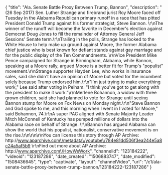 {
    "title": "Ala. Senate Battle Proxy Between Trump, Bannon",
    "description": "(26 Sep 2017) Sen. Luther Strange and firebrand jurist Roy Moore faced off Tuesday in the Alabama Republican primary runoff in a race that has pitted President Donald Trump against his former strategist, Steve Bannon. \r\nThe winner of the runoff will become the favorite in December's election against Democrat Doug Jones to fill the remainder of Attorney General Jeff Sessions' Senate term.\r\nTrailing in the polls, Strange has looked to the White House to help make up ground against Moore, the former Alabama chief justice who is best known for defiant stands against gay marriage and for the public display of the Ten Commandments. \r\nVice President Mike Pence campaigned for Strange in Birmingham, Alabama, while Bannon, speaking at a Moore rally, argued Moore is a better fit for Trump's \"populist\" movement.\r\nStrange supporter Hayden Lee, who works in insurance sales, said she didn't have an opinion of Moore but voted for the incumbent solely because Trump endorsed him.\r\n\"I'm just trying to make everything work,\" Lee said after voting in Pelham. \"I think you've got to get along with the president to make it work.\"\r\nMerlene Bohannon, a widow with three grown children, said she had planned to vote for Strange until seeing Bannon stump for Moore on Fox News on Monday night.\r\n\"Steve Bannon and God spoke to me, and this morning when I went in I voted for Moore,\" said Bohannon, 74.\r\nA super PAC aligned with Senate Majority Leader Mitch McConnell of Kentucky has pumped millions of dollars into the Alabama race on behalf of Strange. \r\nBannon has argued Alabama can show the world that his populist, nationalist, conservative movement is on the rise.\r\n\r\n\r\nYou can license this story through AP Archive: http:\/\/www.aparchive.com\/metadata\/youtube\/784e81dd506f3ea244e5a8c24a5af5b9 \r\nFind out more about AP Archive: http:\/\/www.aparchive.com\/HowWeWork",
    "channelid": "123184222",
    "videoid": "123187286",
    "date_created": "1506883747",
    "date_modified": "1508436645",
    "type": "captivate",
    "layout": "channelVideo",
    "url": "\/c1\/ala-senate-battle-proxy-between-trump-bannon\/123184222-123187286"
}